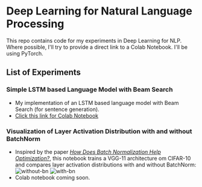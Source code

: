 # Deep Learning for Natural Language Processing
This repo contains code for my experiments in Deep Learning for NLP. Where possible, I'll try to provide a direct link to a Colab Notebook. I'll be using PyTorch.

## List of Experiments
### Simple LSTM based Language Model with Beam Search
* My implementation of an LSTM based language model with Beam Search (for sentence generation).
* [Click this link for Colab Notebook](https://colab.research.google.com/drive/1nD2s4r7XrYP95gxfBoTr3Ajy9QW4YjUQ "Language Model with Beam Search")

### Visualization of Layer Activation Distribution with and without BatchNorm
* Inspired by the paper [_How Does Batch Normalization Help Optimization?_](https://arxiv.org/abs/1805.11604), this notebook trains a VGG-11 architecture om CIFAR-10 and compares layer activation distributions with and without BatchNorm:
![without-bn][without-bn] ![with-bn][with-bn]
* Colab notebook coming soon.

[without-bn]: https://github.com/talwarabhimanyu/nlp_experiments/blob/master/images/vgg11-layer10-noBN.png
[with-bn]: https://github.com/talwarabhimanyu/nlp_experiments/blob/master/images/vgg11-layer10-BN.png

